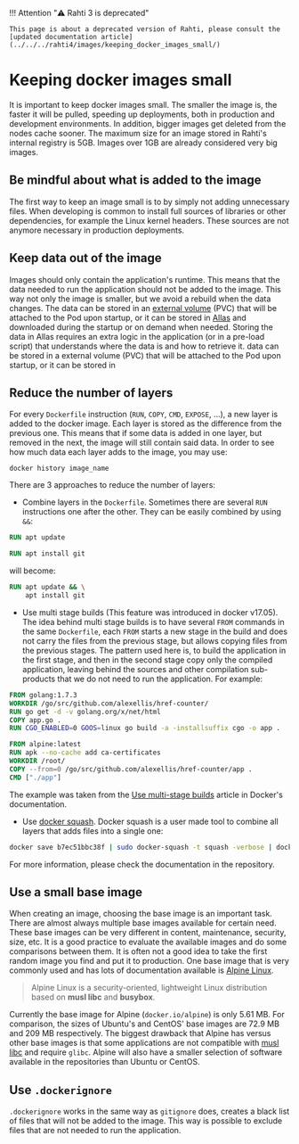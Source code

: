 <style>
.admonition-title { background-color: rgba(255, 145, 0, 0.1) !important; }
.admonition { background-color: white !important; }
</style>
!!! Attention "⚠️ Rahti 3 is deprecated"

    This page is about a deprecated version of Rahti, please consult the [updated documentation article](../../../rahti4/images/keeping_docker_images_small/)

# Keeping docker images small

It is important to keep docker images small. The smaller the image is, the faster it will be pulled, speeding up deployments, both in production and development environments. In addition, bigger images get deleted from the nodes cache sooner. The maximum size for an image stored in Rahti's internal registry is 5GB. Images over 1GB are already considered very big images.

## Be mindful about what is added to the image

The first way to keep an image small is to by simply not adding unnecessary files. When developing is common to install full sources of libraries or other dependencies, for example the Linux kernel headers. These sources are not anymore necessary in production deployments.

## Keep data out of the image

Images should only contain the application's runtime. This means that the data needed to run the application should not be added to the image. This way not only the image is smaller, but we avoid a rebuild when the data changes. The data can be stored in an [external volume](../../../rahti4/storage/persistent/) (PVC) that will be attached to the Pod upon startup, or it can be stored in [Allas](/data/Allas/) and downloaded during the startup or on demand when needed. Storing the data in Allas requires an extra logic in the application (or in a pre-load script) that understands where the data is and how to retrieve it.
data can be stored in a external volume (PVC) that will be attached to the Pod upon startup, or it can be stored in

## Reduce the number of layers

For every `Dockerfile` instruction (`RUN`, `COPY`, `CMD`, `EXPOSE`, ...), a new layer is added to the docker image. Each layer is stored as the difference from the previous one. This means that if some data is added in one layer, but removed in the next, the image will still contain said data. In order to see how much data each layer adds to the image, you may use:

`docker history image_name`

There are 3 approaches to reduce the number of layers:

* Combine layers in the `Dockerfile`. Sometimes there are several `RUN` instructions one after the other. They can be easily combined by using `&&`:

```Dockerfile
RUN apt update

RUN apt install git
```

will become:

```Dockerfile
RUN apt update && \
    apt install git
```

* Use multi stage builds (This feature was introduced in docker v17.05). The idea behind multi stage builds is to have several `FROM` commands in the same `Dockerfile`, each `FROM` starts a new stage in the build and does not carry the files from the previous stage, but allows copying files from the previous stages. The pattern used here is, to build the application in the first stage, and then in the second stage copy only the compiled application, leaving behind the sources and other compilation sub-products that we do not need to run the application. For example:

```Dockerfile
FROM golang:1.7.3
WORKDIR /go/src/github.com/alexellis/href-counter/
RUN go get -d -v golang.org/x/net/html
COPY app.go .
RUN CGO_ENABLED=0 GOOS=linux go build -a -installsuffix cgo -o app .

FROM alpine:latest
RUN apk --no-cache add ca-certificates
WORKDIR /root/
COPY --from=0 /go/src/github.com/alexellis/href-counter/app .
CMD ["./app"]
```

The example was taken from the [Use multi-stage builds](https://docs.docker.com/develop/develop-images/multistage-build/) article in Docker's documentation.

* Use [docker squash](https://github.com/jwilder/docker-squash). Docker squash is a user made tool to combine all layers that adds files into a single one:

```sh
docker save b7ec51bbc38f | sudo docker-squash -t squash -verbose | docker load
```

For more information, please check the documentation in the repository.

## Use a small base image

When creating an image, choosing the base image is an important task. There are almost always multiple base images available for certain need. These base images can be very different in content, maintenance, security, size, etc. It is a good practice to evaluate the available images and do some comparisons between them. It is often not a good idea to take the first random image you find and put it to production. One base image that is very commonly used and has lots of documentation available is [Alpine Linux](https://www.alpinelinux.org).

> Alpine Linux is a security-oriented, lightweight Linux distribution based on **musl libc** and **busybox**.

Currently the base image for Alpine (`docker.io/alpine`) is only 5.61 MB. For comparison, the sizes of Ubuntu's and CentOS' base images are 72.9 MB and 209 MB respectively. The biggest drawback that Alpine has versus other base images is that some applications are not compatible with [musl libc](https://en.wikipedia.org/wiki/Musl) and require `glibc`. Alpine will also have a smaller selection of software available in the repositories than Ubuntu or CentOS.

## Use `.dockerignore`

`.dockerignore` works in the same way as `gitignore` does, creates a black list of files that will not be added to the image. This way is possible to exclude files that are not needed to run the application.
